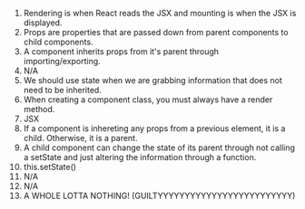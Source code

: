 1. Rendering is when React reads the JSX and mounting is when the JSX is displayed.
2. Props are properties that are passed down from parent components to child components.
3. A component inherits props from it's parent through importing/exporting.
4. N/A
5. We should use state when we are grabbing information that does not need to be inherited.
6. When creating a component class, you must always have a render method.
7. JSX
8. If a component is inhereting any props from a previous element, it is a child. Otherwise, it is a parent.
9. A child component can change the state of its parent through not calling a setState and just altering the information through a function.
10. this.setState()
11. N/A
12. N/A
13. A WHOLE LOTTA NOTHING! (GUILTYYYYYYYYYYYYYYYYYYYYYYYYY)